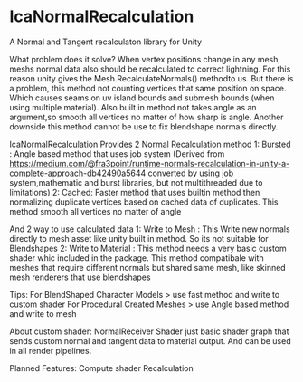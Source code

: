 # IcaNormalRecalculation
A Normal and Tangent recalculaton library for Unity

What problem does it solve?
When vertex positions change in any mesh, meshs normal data also should be recalculated to correct lightning. For this reason unity gives the Mesh.RecalculateNormals() methodto us. 
But there is a problem, this method not counting vertices that same position on space. Which causes seams on uv island bounds and submesh bounds (when using multiple material).
Also built in method not takes angle as an argument,so smooth all vertices no matter of how sharp is angle. Another downside this method cannot be use to fix blendshape normals directly.

IcaNormalRecalculation Provides 2 Normal Recalculation method
1: Bursted : Angle based method that uses job system 
   (Derived from https://medium.com/@fra3point/runtime-normals-recalculation-in-unity-a-complete-approach-db42490a5644 converted by using job system,mathematic and burst libraries, but not multithreaded due to limitations)
2: Cached: Faster method that uses builtin method then normalizing duplicate vertices based on cached data of duplicates. This method smooth all vertices no matter of angle

And 2 way to use calculated data
1: Write to Mesh : This Write new normals directly to mesh asset like unity built in method. So its not suitable for Blendshapes
2: Write to Material : This method needs a very basic custom shader whic included in the package. 
   This method compatibale with meshes that require different normals but shared same mesh, like skinned mesh renderers that use blendshapes

Tips:
For BlendShaped Character Models > use fast method and write to custom shader
For Procedural Created Meshes > use Angle based method and write to mesh

About custom shader:
NormalReceiver Shader just basic shader graph that sends custom normal and tangent data to material output. And can be used in all render pipelines.


Planned Features:
Compute shader Recalculation

